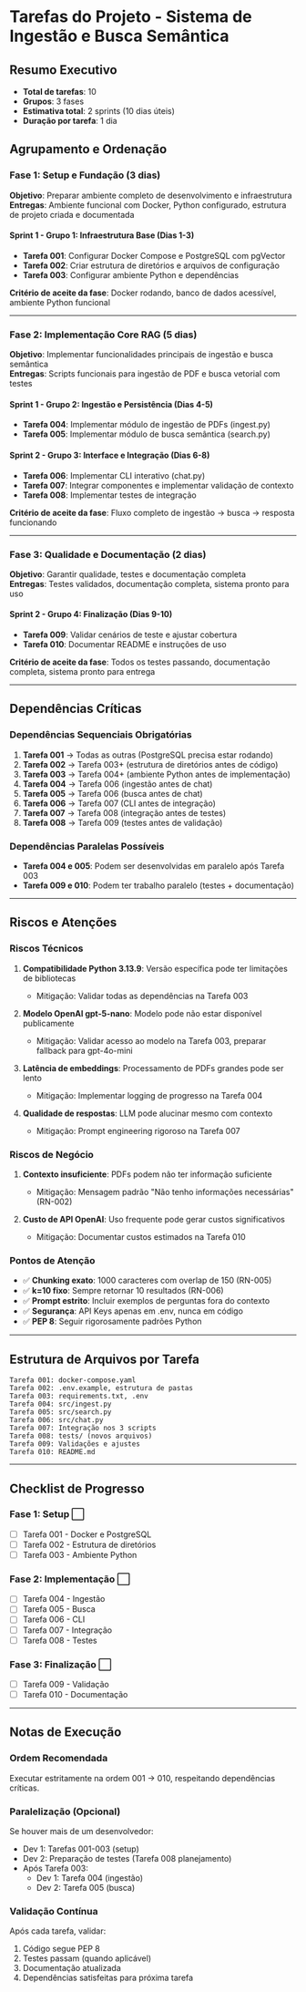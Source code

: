 # Tarefas do Projeto - Sistema de Ingestão e Busca Semântica

## Resumo Executivo
- **Total de tarefas**: 10
- **Grupos**: 3 fases
- **Estimativa total**: 2 sprints (10 dias úteis)
- **Duração por tarefa**: 1 dia

## Agrupamento e Ordenação

### Fase 1: Setup e Fundação (3 dias)
**Objetivo**: Preparar ambiente completo de desenvolvimento e infraestrutura  
**Entregas**: Ambiente funcional com Docker, Python configurado, estrutura de projeto criada e documentada

#### Sprint 1 - Grupo 1: Infraestrutura Base (Dias 1-3)
- **Tarefa 001**: Configurar Docker Compose e PostgreSQL com pgVector
- **Tarefa 002**: Criar estrutura de diretórios e arquivos de configuração
- **Tarefa 003**: Configurar ambiente Python e dependências

**Critério de aceite da fase**: Docker rodando, banco de dados acessível, ambiente Python funcional

---

### Fase 2: Implementação Core RAG (5 dias)
**Objetivo**: Implementar funcionalidades principais de ingestão e busca semântica  
**Entregas**: Scripts funcionais para ingestão de PDF e busca vetorial com testes

#### Sprint 1 - Grupo 2: Ingestão e Persistência (Dias 4-5)
- **Tarefa 004**: Implementar módulo de ingestão de PDFs (ingest.py)
- **Tarefa 005**: Implementar módulo de busca semântica (search.py)

#### Sprint 2 - Grupo 3: Interface e Integração (Dias 6-8)
- **Tarefa 006**: Implementar CLI interativo (chat.py)
- **Tarefa 007**: Integrar componentes e implementar validação de contexto
- **Tarefa 008**: Implementar testes de integração

**Critério de aceite da fase**: Fluxo completo de ingestão → busca → resposta funcionando

---

### Fase 3: Qualidade e Documentação (2 dias)
**Objetivo**: Garantir qualidade, testes e documentação completa  
**Entregas**: Testes validados, documentação completa, sistema pronto para uso

#### Sprint 2 - Grupo 4: Finalização (Dias 9-10)
- **Tarefa 009**: Validar cenários de teste e ajustar cobertura
- **Tarefa 010**: Documentar README e instruções de uso

**Critério de aceite da fase**: Todos os testes passando, documentação completa, sistema pronto para entrega

---

## Dependências Críticas

### Dependências Sequenciais Obrigatórias
1. **Tarefa 001** → Todas as outras (PostgreSQL precisa estar rodando)
2. **Tarefa 002** → Tarefa 003+ (estrutura de diretórios antes de código)
3. **Tarefa 003** → Tarefa 004+ (ambiente Python antes de implementação)
4. **Tarefa 004** → Tarefa 006 (ingestão antes de chat)
5. **Tarefa 005** → Tarefa 006 (busca antes de chat)
6. **Tarefa 006** → Tarefa 007 (CLI antes de integração)
7. **Tarefa 007** → Tarefa 008 (integração antes de testes)
8. **Tarefa 008** → Tarefa 009 (testes antes de validação)

### Dependências Paralelas Possíveis
- **Tarefa 004 e 005**: Podem ser desenvolvidas em paralelo após Tarefa 003
- **Tarefa 009 e 010**: Podem ter trabalho paralelo (testes + documentação)

---

## Riscos e Atenções

### Riscos Técnicos
1. **Compatibilidade Python 3.13.9**: Versão específica pode ter limitações de bibliotecas
   - Mitigação: Validar todas as dependências na Tarefa 003
   
2. **Modelo OpenAI gpt-5-nano**: Modelo pode não estar disponível publicamente
   - Mitigação: Validar acesso ao modelo na Tarefa 003, preparar fallback para gpt-4o-mini

3. **Latência de embeddings**: Processamento de PDFs grandes pode ser lento
   - Mitigação: Implementar logging de progresso na Tarefa 004

4. **Qualidade de respostas**: LLM pode alucinar mesmo com contexto
   - Mitigação: Prompt engineering rigoroso na Tarefa 007

### Riscos de Negócio
1. **Contexto insuficiente**: PDFs podem não ter informação suficiente
   - Mitigação: Mensagem padrão "Não tenho informações necessárias" (RN-002)

2. **Custo de API OpenAI**: Uso frequente pode gerar custos significativos
   - Mitigação: Documentar custos estimados na Tarefa 010

### Pontos de Atenção
- ✅ **Chunking exato**: 1000 caracteres com overlap de 150 (RN-005)
- ✅ **k=10 fixo**: Sempre retornar 10 resultados (RN-006)
- ✅ **Prompt estrito**: Incluir exemplos de perguntas fora do contexto
- ✅ **Segurança**: API Keys apenas em .env, nunca em código
- ✅ **PEP 8**: Seguir rigorosamente padrões Python

---

## Estrutura de Arquivos por Tarefa

```
Tarefa 001: docker-compose.yaml
Tarefa 002: .env.example, estrutura de pastas
Tarefa 003: requirements.txt, .env
Tarefa 004: src/ingest.py
Tarefa 005: src/search.py
Tarefa 006: src/chat.py
Tarefa 007: Integração nos 3 scripts
Tarefa 008: tests/ (novos arquivos)
Tarefa 009: Validações e ajustes
Tarefa 010: README.md
```

---

## Checklist de Progresso

### Fase 1: Setup ⬜
- [ ] Tarefa 001 - Docker e PostgreSQL
- [ ] Tarefa 002 - Estrutura de diretórios
- [ ] Tarefa 003 - Ambiente Python

### Fase 2: Implementação ⬜
- [ ] Tarefa 004 - Ingestão
- [ ] Tarefa 005 - Busca
- [ ] Tarefa 006 - CLI
- [ ] Tarefa 007 - Integração
- [ ] Tarefa 008 - Testes

### Fase 3: Finalização ⬜
- [ ] Tarefa 009 - Validação
- [ ] Tarefa 010 - Documentação

---

## Notas de Execução

### Ordem Recomendada
Executar estritamente na ordem 001 → 010, respeitando dependências críticas.

### Paralelização (Opcional)
Se houver mais de um desenvolvedor:
- Dev 1: Tarefas 001-003 (setup)
- Dev 2: Preparação de testes (Tarefa 008 planejamento)
- Após Tarefa 003:
  - Dev 1: Tarefa 004 (ingestão)
  - Dev 2: Tarefa 005 (busca)

### Validação Contínua
Após cada tarefa, validar:
1. Código segue PEP 8
2. Testes passam (quando aplicável)
3. Documentação atualizada
4. Dependências satisfeitas para próxima tarefa
